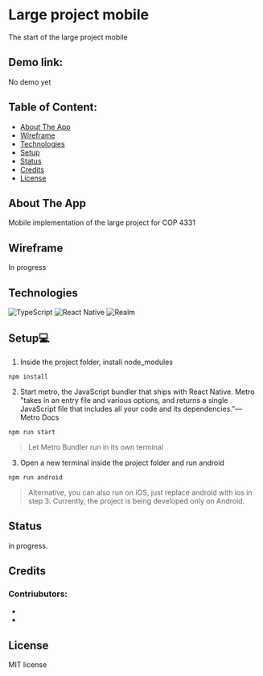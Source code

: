 # Large project mobile
The start of the large project mobile

## Demo link:
No demo yet

## Table of Content:
- [About The App](#about-the-app)
- [Wireframe](#wireframe)
- [Technologies](#technologies)
- [Setup](#setup)
- [Status](#status)
- [Credits](#credits)
- [License](#license)

## About The App
Mobile implementation of the large project for COP 4331 

## Wireframe
In progress

## Technologies
![TypeScript](https://img.shields.io/badge/typescript-%23007ACC.svg?style=for-the-badge&logo=typescript&logoColor=white)
![React Native](https://img.shields.io/badge/react_native-%2320232a.svg?style=for-the-badge&logo=react&logoColor=%2361DAFB)
![Realm](https://img.shields.io/badge/Realm-39477F?style=for-the-badge&logo=realm&logoColor=white)

## Setup💻

1. Inside the project folder, install node_modules

```
npm install 
```
2. Start metro, the JavaScript bundler that ships with React Native. Metro "takes in an entry file and various options, and returns a single JavaScript file that includes all your code and its dependencies."— Metro Docs

```
npm run start
```
> Let Metro Bundler run in its own terminal

3. Open a new terminal inside the project folder and run android

```
npm run android
```

> Alternative, you can also run on iOS, just replace android with ios in step 3.
> Currently, the project is being developed only on Android.


## Status
in progress. 

## Credits
### Contriubutors:
- 
- 

## License

MIT license 
